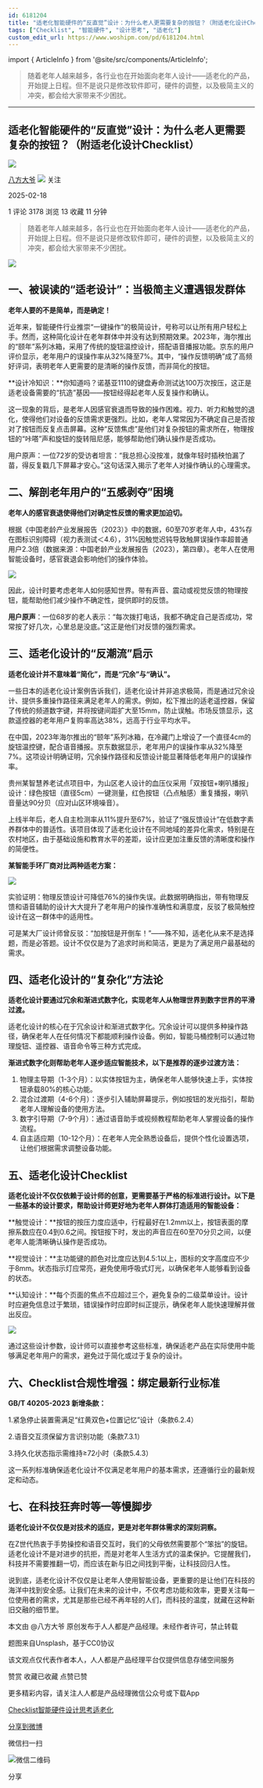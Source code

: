 ```yaml
---
id: 6181204
title: "适老化智能硬件的“反直觉”设计：为什么老人更需要复杂的按钮？（附适老化设计Checklist）"
tags: ["Checklist", "智能硬件", "设计思考", "适老化"]
custom_edit_url: https://www.woshipm.com/pd/6181204.html
---
```

import { ArticleInfo } from '@site/src/components/ArticleInfo';

<ArticleInfo
    author="八方大爷"
    authorLink="https://www.woshipm.com/u/1614884"
    published="2025-02-18"
    views={3178}
    comments={1}
    collects={13}
/>

> 随着老年人越来越多，各行业也在开始面向老年人设计——适老化的产品，开始提上日程。但不是说只是修改软件即可，硬件的调整，以及极简主义的冲突，都会给大家带来不少困扰。

---

## 适老化智能硬件的“反直觉”设计：为什么老人更需要复杂的按钮？（附适老化设计Checklist）

[![](https://static.woshipm.com/pmapp_avatar_20250218122522_7135.jpeg?imageView2/1/w/72/h/72/q/100)](https://www.woshipm.com/u/1614884)

[八方大爷](https://www.woshipm.com/u/1614884) ![](https://static.woshipm.com/tag/1101_1@2x.png) 关注

2025-02-18

1 评论 3178 浏览 13 收藏 11 分钟

> 随着老年人越来越多，各行业也在开始面向老年人设计——适老化的产品，开始提上日程。但不是说只是修改软件即可，硬件的调整，以及极简主义的冲突，都会给大家带来不少困扰。

![](https://image.woshipm.com/2023/04/14/71998bc0-da8e-11ed-a86f-00163e0b5ff3.jpg)

## 一、被误读的“适老设计”：当极简主义遭遇银发群体

**老年人要的不是简单，而是确定！**

近年来，智能硬件行业推崇“一键操作”的极简设计，号称可以让所有用户轻松上手。然而，这种简化设计在老年群体中并没有达到预期效果。2023年，海尔推出的“颐年”系列冰箱，采用了传统的旋钮温控设计，搭配语音播报功能。京东的用户评价显示，老年用户的误操作率从32%降至7%。其中，“操作反馈明确”成了高频好评词，表明老年人更需要的是清晰的操作反馈，而非简化的按钮。

**设计冷知识：**你知道吗？诺基亚1110的键盘寿命测试达100万次按压，这正是适老设备需要的“抗造”基因——按钮经得起老年人反复操作和确认。

这一现象的背后，是老年人因感官衰退而导致的操作困难。视力、听力和触觉的退化，使得他们对设备的反馈需求更强烈。比如，老年人常常因为不确定自己是否按对了按钮而反复点击屏幕。这种“反馈焦虑”是他们对复杂按钮的需求所在，物理按钮的“咔嗒”声和旋钮的旋转阻尼感，能够帮助他们确认操作是否成功。

用户原声：一位72岁的受访者坦言：“我总担心没按准，就像年轻时插秧怕漏了苗，得反复戳几下屏幕才安心。”这句话深入揭示了老年人对操作确认的心理需求。

## 二、解剖老年用户的“五感剥夺”困境

**老年人的感官衰退使得他们对确定性反馈的需求更加迫切。**

根据《中国老龄产业发展报告（2023）》中的数据，60至70岁老年人中，43%存在图标识别障碍（视力表测试＜4.6），31%因触觉迟钝导致触屏误操作率超普通用户2.3倍（数据来源：中国老龄产业发展报告（2023），第四章）。老年人在使用智能设备时，感官衰退会影响他们的操作体验。

![](https://image.woshipm.com/2025/02/18/739dbff8-ed9d-11ef-a5ed-00163e09d72f.png)

因此，设计时要考虑老年人如何感知世界。带有声音、震动或视觉反馈的物理按钮，能帮助他们减少操作不确定性，提供即时的反馈。

**用户原声**：一位68岁的老人表示：“每次拨打电话，我都不确定自己是否成功，常常按了好几次，心里总是没底。”这正是他们对反馈的强烈需求。

## 三、适老化设计的“反潮流”启示

**适老化设计并不意味着“简化”，而是“冗余”与“确认”。**

一些日本的适老化设计案例告诉我们，适老化设计并非追求极简，而是通过冗余设计、提供多重操作路径来满足老年人的需求。例如，松下推出的适老遥控器，保留了传统的频道数字键，并将按键间距扩大至15mm，防止误触。市场反馈显示，这款遥控器的老年用户复购率高达38%，远高于行业平均水平。

在中国，2023年海尔推出的“颐年”系列冰箱，在冷藏门上增设了一个直径4cm的旋钮温控键，配合语音播报。京东数据显示，老年用户的误操作率从32%降至7%。这项设计明确证明，冗余操作路径和反馈设计能显著降低老年用户的误操作率。

贵州某智慧养老试点项目中，为山区老人设计的血压仪采用「双按钮+喇叭播报」设计：绿色按钮（直径5cm）一键测量，红色按钮（凸点触感）重复播报，喇叭音量达90分贝（应对山区环境噪音）。

上线半年后，老人自主检测率从11%提升至67%，验证了“强反馈设计”在低数字素养群体中的普适性。该项目体现了适老化设计在不同地域的差异化需求，特别是在农村地区，由于基础设施和教育水平的差距，设计应更加注重反馈的清晰度和操作的简便性。

**某智能手环厂商对比两种适老方案：**

![](https://image.woshipm.com/2025/02/18/7d581192-ed9d-11ef-a5ed-00163e09d72f.png)

实验证明：物理反馈设计可降低76%的操作失误。此数据明确指出，带有物理反馈和语音辅助的设计大大提升了老年用户的操作准确性和满意度，反驳了极简触控设计在这一群体中的适用性。

可是某大厂设计师曾反驳：“加按钮是开倒车！”——殊不知，适老化从来不是选择题，而是必答题。设计不仅仅是为了追求时尚和简洁，更是为了满足用户最基础的需求。

## 四、适老化设计的“复杂化”方法论

**适老化设计要通过冗余和渐进式数字化，实现老年人从物理世界到数字世界的平滑过渡。**

适老化设计的核心在于冗余设计和渐进式数字化。冗余设计可以提供多种操作路径，确保老年人在任何情况下都能顺利操作设备。例如，智能马桶控制可以通过物理旋钮、遥控器、语音命令等三种方式完成。

**渐进式数字化则帮助老年人逐步适应智能技术，以下是推荐的逐步过渡方法：**

1.  物理主导期（1-3个月）：以实体按钮为主，确保老年人能够快速上手，实体按钮承载80%的核心功能。
2.  混合过渡期（4-6个月）：逐步引入辅助屏幕提示，例如按钮的发光指引，帮助老年人理解设备的使用方法。
3.  数字引导期（7-9个月）：通过语音助手或视频教程帮助老年人掌握设备的操作流程。
4.  自主适应期（10-12个月）：在老年人完全熟悉设备后，提供个性化设置选项，让他们根据需求调整设备功能。

## 五、适老化设计Checklist

**适老化设计不仅仅依赖于设计师的创意，更需要基于严格的标准进行设计。以下是一些基本的设计要求，帮助设计师更好地为老年人群体打造适用的智能设备：**

**触觉设计：**按钮的按压力度应适中，行程最好在1.2mm以上，按钮表面的摩擦系数应在0.4到0.6之间。按钮按下时，发出的声音应在60至70分贝之间，以便老年人能清晰确认操作是否成功。

**视觉设计：**主功能键的颜色对比度应达到4.5:1以上，图标的文字高度应不少于8mm。状态指示灯应常亮，避免使用呼吸式灯光，以确保老年人能够看到设备的状态。

**认知设计：**每个页面的焦点不应超过三个，避免复杂的二级菜单设计。设计时应避免信息过于繁琐，错误操作时应即时纠正提示，确保老年人能快速理解并做出反应。

![](https://image.woshipm.com/2025/02/18/84ee90ca-ed9d-11ef-a5ed-00163e09d72f.png)

通过这些设计参数，设计师可以直接参考这些标准，确保适老产品在实际使用中能够满足老年用户的需求，避免过于简化或过于复杂的设计。

## 六、Checklist合规性增强：绑定最新行业标准

**GB/T 40205-2023 新增条款：**

1.紧急停止装置需满足“红黄双色+位置记忆”设计（条款6.2.4）

2.语音交互须保留方言识别功能（条款7.3.1）

3.持久化状态指示需维持≥72小时（条款5.4.3）

这一系列标准确保适老化设计不仅满足老年用户的基本需求，还遵循行业的最新规定和动态。

## 七、在科技狂奔时等一等慢脚步

**适老化设计不仅仅是对技术的适应，更是对老年群体需求的深刻洞察。**

在Z世代热衷于手势操控和语音交互时，我们的父母依然需要那个“笨拙”的旋钮。适老化设计不是对进步的抗拒，而是对老年人生活方式的温柔保护。它提醒我们，科技并不需要推翻一切，而应该在新与旧之间找到平衡，让科技回归人性。

说到底，适老化设计不仅仅是让老年人使用智能设备，更重要的是让他们在科技的海洋中找到安全感。让我们在未来的设计中，不仅考虑功能和效率，更要关注每一位使用者的需求，尤其是那些已经不再年轻的人们，而科技的温度，就藏在这种新旧交融的细节里。

本文由 @八方大爷 原创发布于人人都是产品经理。未经作者许可，禁止转载

题图来自Unsplash，基于CC0协议

该文观点仅代表作者本人，人人都是产品经理平台仅提供信息存储空间服务

赞赏 收藏已收藏 点赞已赞

更多精彩内容，请关注人人都是产品经理微信公众号或下载App

[Checklist](https://www.woshipm.com/tag/checklist)[智能硬件](https://www.woshipm.com/tag/%e6%99%ba%e8%83%bd%e7%a1%ac%e4%bb%b6)[设计思考](https://www.woshipm.com/tag/%e8%ae%be%e8%ae%a1%e6%80%9d%e8%80%83)[适老化](https://www.woshipm.com/tag/%e9%80%82%e8%80%81%e5%8c%96)

[分享到微博](https://service.weibo.com/share/share.php?appkey=2775287854&title=适老化智能硬件的“反直觉”设计：为什么老人更需要复杂的按钮？（附适老化设计Checklist）&url=https://www.woshipm.com/pd/6181204.html&pic=https://image.woshipm.com/2023/04/14/71998bc0-da8e-11ed-a86f-00163e0b5ff3.jpg)

微信扫一扫

![微信二维码](https://api.pwmqr.com/qrcode/create/?url=https://www.woshipm.com/pd/6181204.html)

分享